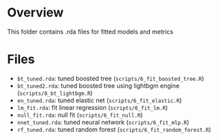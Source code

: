 # Overview
This folder contains .rda files for fitted models and metrics

# Files
- `bt_tuned.rda`: tuned boosted tree (`scripts/6_fit_boosted_tree.R`)
- `bt_tuned2.rda`: tuned boosted tree using lightbgm engine (`scripts/8_bt_lightbgm.R`)
- `en_tuned.rda`: tuned elastic net (`scripts/6_fit_elastic.R`)
- `lm_fit.rda`: fit linear regression (`scripts/6_fit_lm.R`)
- `null_fit.rda`: null fit (`scripts/6_fit_null.R`)
- `nnet_tuned.rda`: tuned neural network (`scripts/6_fit_mlp.R`)
- `rf_tuned.rda`: tuned random forest (`scripts/6_fit_random_forest.R`)